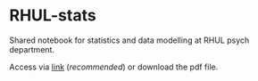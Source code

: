 # RHUL-stats

Shared notebook for statistics and data modelling at RHUL psych department.

Access via [link](https://mlisi.xyz/RHUL-stats/) (_recommended_) or download the pdf file.

